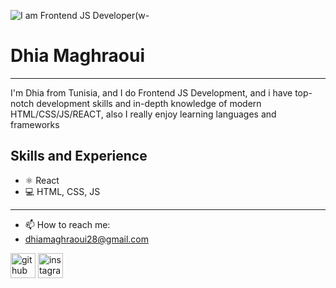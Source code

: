 
![I am Frontend JS Developer](https://c4.wallpaperflare.com/wallpaper/815/965/235/code-coding-knowledge-logic-wallpaper-preview.jpg)(w-

# Dhia Maghraoui
<hr color=black">
I'm Dhia from Tunisia, and I do Frontend JS Development, and i have top-notch development skills and in-depth knowledge of modern HTML/CSS/JS/REACT, also I really enjoy learning languages and frameworks

## Skills and Experience
 - ⚛ React
 - 💻 HTML, CSS, JS
<hr>

- 📫 How to reach me:
-   dhiamaghraoui28@gmail.com 


   [<img src='https://cdn.jsdelivr.net/npm/simple-icons@3.0.1/icons/github.svg' alt='github' height='40'>](https://github.com/dhiamaghraoui)  [<img                          src='https://cdn.jsdelivr.net/npm/simple-icons@3.0.1/icons/instagram.svg' alt='instagram' height='40'>](https://www.instagram.com/dhia_maghraoui/)  
